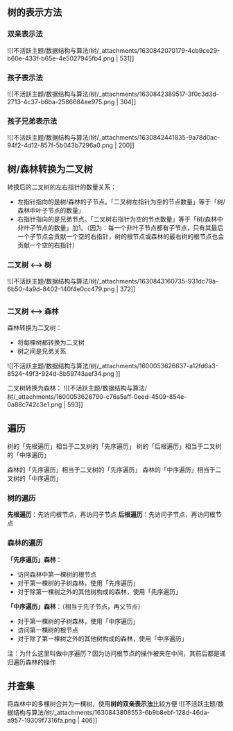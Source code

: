 
## 树的表示方法

### 双亲表示法
![[不活跃主题/数据结构与算法/树/_attachments/1630842070179-4cb9ce29-b60e-433f-b65e-4e5027945fb4.png | 531]]


### 孩子表示法
![[不活跃主题/数据结构与算法/树/_attachments/1630842389517-3f0c3d3d-2713-4c37-b6ba-2586684ee975.png | 304]]


### 孩子兄弟表示法
![[不活跃主题/数据结构与算法/树/_attachments/1630842441835-9a78d0ac-94f2-4d12-857f-5b043b7296a0.png | 200]]



## 树/森林转换为二叉树
转换后的二叉树的左右指针的数量关系：

- 左指针指向的是树/森林的子节点。「二叉树左指针为空的节点数量」等于「树/森林中叶子节点的数量」
- 右指针指向的是兄弟节点。「二叉树右指针为空的节点数量」等于「树/森林中非叶子节点的数量」加1。（因为：每一个非叶子节点都有子节点，只有其最后一个子节点会贡献一个空的右指针，树的根节点或森林的最右树的根节点也会贡献一个空的右指针）


### 二叉树 <--> 树
![[不活跃主题/数据结构与算法/树/_attachments/1630843160735-931dc79a-6b50-4a9d-8402-140f4e0cc479.png | 372]]

## 

### 二叉树 <--> 森林
森林转换为二叉树：

- 将每棵树都转换为二叉树
- 树之间是兄弟关系

![[不活跃主题/数据结构与算法/树/_attachments/1600053626637-a12fd6a3-8524-49f3-924d-8b59743aef34.png ]]

二叉树转换为森林：
![[不活跃主题/数据结构与算法/树/_attachments/1600053626790-c76a5aff-0eed-4509-854e-0a88c742c3e1.png | 593]]


## 遍历
树的「先根遍历」相当于二叉树的「先序遍历」
树的「后根遍历」相当于二叉树的「中序遍历」

森林的「先序遍历」相当于二叉树的「先序遍历」
森林的「中序遍历」相当于二叉树的「中序遍历」


### 树的遍历
**先根遍历**：先访问根节点，再访问子节点
**后根遍历**：先访问子节点，再访问根节点


### 森林的遍历
**「先序遍历」森林**：

- 访问森林中第一棵树的根节点
- 对于第一棵树的子树森林，使用「先序遍历」
- 对于除第一棵树之外的其他树构成的森林，使用「先序遍历」

**「中序遍历」森林**：（相当于先子节点，再父节点）

- 对于第一棵树的子树森林，使用「中序遍历」
- 访问第一棵树的根节点
- 对于除了第一棵树之外的其他树构成的森林，使用「中序遍历」

注：为什么这里叫做中序遍历？因为访问根节点的操作被夹在中间，其前后都是递归遍历森林的操作

### 


## 并查集
将森林中的多棵树合并为一棵树，使用**树的双亲表示法**比较方便
![[不活跃主题/数据结构与算法/树/_attachments/1630843808553-6b9b8ebf-128d-46da-a957-19309f7316fa.png | 406]]
